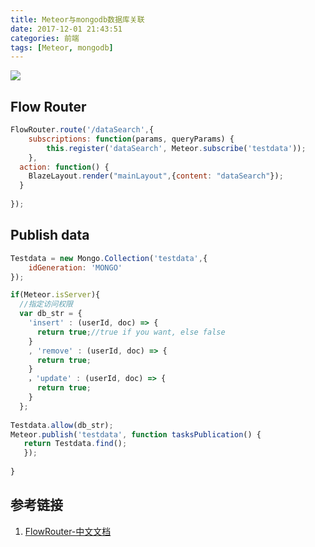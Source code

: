 ```yaml
---
title: Meteor与mongodb数据库关联
date: 2017-12-01 21:43:51
categories: 前端
tags: [Meteor, mongodb]	
---
```



![](https://ws1.sinaimg.cn/large/73d640f7gy1ftl9vwp2faj20h4085wiv.jpg)


## Flow Router

```javascript
FlowRouter.route('/dataSearch',{
	subscriptions: function(params, queryParams) {
        this.register('dataSearch', Meteor.subscribe('testdata'));
    },
  action: function() {
    BlazeLayout.render("mainLayout",{content: "dataSearch"});
  }
  	
});
```
<escape><!-- more --></escape>
## Publish data

```javascript
Testdata = new Mongo.Collection('testdata',{
  	idGeneration: 'MONGO'
});

if(Meteor.isServer){
  //指定访问权限
  var db_str = {
    'insert' : (userId, doc) => {
      return true;//true if you want, else false
    }
    , 'remove' : (userId, doc) => {
      return true;
    }
    ，'update' : (userId, doc) => {
      return true;
    }
  };
	
Testdata.allow(db_str);
Meteor.publish('testdata', function tasksPublication() {
   return Testdata.find();            
   });
	
}
```


## 参考链接

1. [FlowRouter-中文文档](https://github.com/kadirahq/flow-router/wiki/FlowRouter-中文文档#subscription-management)